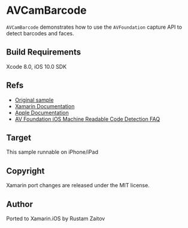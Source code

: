 # AVCamBarcode

`AVCamBarcode` demonstrates how to use the `AVFoundation` capture API to detect barcodes and faces.

## Build Requirements

Xcode 8.0, iOS 10.0 SDK

Refs
----
* [Original sample](https://developer.apple.com/library/prerelease/content/samplecode/AVCamBarcode/Introduction/Intro.html#//apple_ref/doc/uid/TP40017312)
* [Xamarin Documentation](https://developer.xamarin.com/api/type/MonoTouch.AVFoundation.AVMetadataMachineReadableCodeObject/)
* [Apple Documentation](https://developer.apple.com/library/ios/documentation/AVFoundation/Reference/AVMetadataMachineReadableCodeObject_Class/index.html#//apple_ref/doc/uid/TP40013511)
* [AV Foundation iOS Machine Readable Code Detection FAQ](https://developer.apple.com/library/ios/technotes/tn2325/_index.html#//apple_ref/doc/uid/DTS40013824)

Target
------
This sample runnable on iPhone/iPad

Copyright
--------

Xamarin port changes are released under the MIT license.

Author
------

Ported to Xamarin.iOS by Rustam Zaitov
